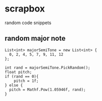 # scrapbox
random code snippets 


## random major note
```
List<int> majorSemiTone = new List<int> {
  0, 2, 4, 5, 7, 9, 11, 12
};

int rand = majorSemiTone.PickRandom();
float pitch;
if (rand == 0){
    pitch = 1f;
} else {
  pitch = Mathf.Pow(1.05946f, rand);
}
```
